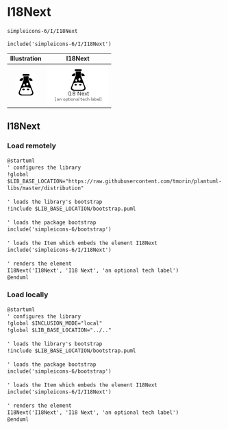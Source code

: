 # I18Next


```text
simpleicons-6/I/I18Next
```

```text
include('simpleicons-6/I/I18Next')
```



| Illustration | I18Next |
| :---: | :---: |
| ![illustration for Illustration](../../simpleicons-6/I/I18Next.png) | ![illustration for I18Next](../../simpleicons-6/I/I18Next.Local.png) |




## I18Next

### Load remotely
```plantuml
@startuml
' configures the library
!global $LIB_BASE_LOCATION="https://raw.githubusercontent.com/tmorin/plantuml-libs/master/distribution"

' loads the library's bootstrap
!include $LIB_BASE_LOCATION/bootstrap.puml

' loads the package bootstrap
include('simpleicons-6/bootstrap')

' loads the Item which embeds the element I18Next
include('simpleicons-6/I/I18Next')

' renders the element
I18Next('I18Next', 'I18 Next', 'an optional tech label')
@enduml
```

### Load locally
```plantuml
@startuml
' configures the library
!global $INCLUSION_MODE="local"
!global $LIB_BASE_LOCATION="../.."

' loads the library's bootstrap
!include $LIB_BASE_LOCATION/bootstrap.puml

' loads the package bootstrap
include('simpleicons-6/bootstrap')

' loads the Item which embeds the element I18Next
include('simpleicons-6/I/I18Next')

' renders the element
I18Next('I18Next', 'I18 Next', 'an optional tech label')
@enduml
```

